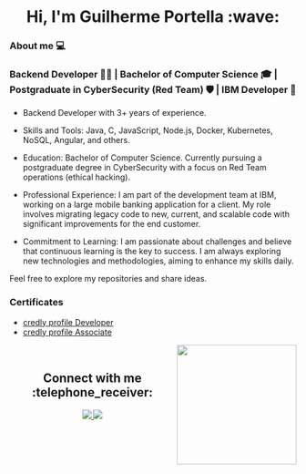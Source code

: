 <h1 align="center">Hi, I'm Guilherme Portella :wave: </h1>

### About me :computer: 

 ### Backend Developer 👨‍💻 | Bachelor of Computer Science 🎓 | Postgraduate in CyberSecurity (Red Team) ️🛡️ | IBM Developer 💼

<div aling=" center">

- Backend Developer with 3+ years of experience.

- Skills and Tools: Java, C, JavaScript, Node.js, Docker, Kubernetes, NoSQL, Angular, and others.

- Education: Bachelor of Computer Science. Currently pursuing a postgraduate degree in CyberSecurity with a focus on Red Team operations (ethical hacking).

- Professional Experience: I am part of the development team at IBM, working on a large mobile banking application for a client. My role involves migrating legacy code to new, current, and scalable code with significant improvements for the end customer.

- Commitment to Learning: I am passionate about challenges and believe that continuous learning is the key to success. I am always exploring new technologies and methodologies, aiming to enhance my skills daily.

Feel free to explore my repositories and share ideas.

### Certificates

- [credly profile Developer](https://www.credly.com/users/guilherme-portella.02cb93c9/badges)
- [credly profile Associate](https://www.credly.com/users/guilherme-portella/badges)

</div>

 <img  src = "https://github-readme-stats.vercel.app/api/top-langs/?username=guilhermeportella&theme=dark&line)](https://github.com/guilhermeportella" height="210px" align = "right"/>

</br>

<h2 align="center">Connect with me :telephone_receiver: </h2> 
<p align="center">
 <a href="mailto:guilhermeportella2@gmail.com">
  <img src="https://img.shields.io/badge/-Guilherme Portella-c14438?style=flat-square&logo=Gmail&logoColor=white&link=mailto:guilhermeportella2@gmail.com"/>
 </a>
 <a href="https://www.linkedin.com/in/myprofileguilhermeportella/">
 <img src="https://img.shields.io/badge/-Guilherme Portella-blue?style=flat-square&logo=Linkedin&logoColor=white&link=https://www.linkedin.com/in/guilhermeportella-1997a008/" target="_blank"/>
</a>
</p>
